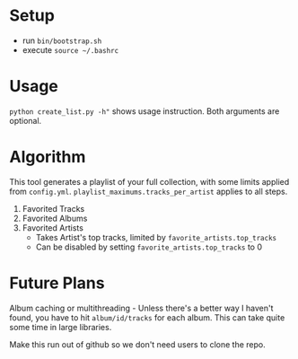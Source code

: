 # Setup
- run `bin/bootstrap.sh`
- execute `source ~/.bashrc`

# Usage
`python create_list.py -h"` shows usage instruction. Both arguments are optional.

# Algorithm
This tool generates a playlist of your full collection, with some limits applied from `config.yml`.
`playlist_maximums.tracks_per_artist` applies to all steps.

1. Favorited Tracks
2. Favorited Albums
3. Favorited Artists
    - Takes Artist's top tracks, limited by `favorite_artists.top_tracks`
    - Can be disabled by setting `favorite_artists.top_tracks` to 0

# Future Plans
Album caching or multithreading - Unless there's a better way I haven't found, you have to hit `album/id/tracks` for each album. This can take quite some time in large libraries.

Make this run out of github so we don't need users to clone the repo.